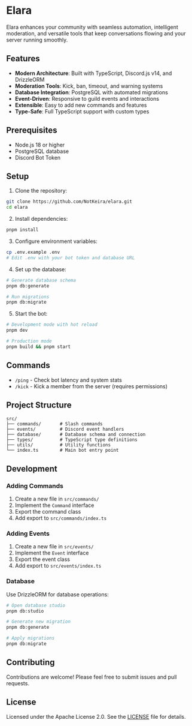 # Elara

Elara enhances your community with seamless automation, intelligent moderation, and versatile tools that keep conversations flowing and your server running smoothly.

## Features

- **Modern Architecture**: Built with TypeScript, Discord.js v14, and DrizzleORM
- **Moderation Tools**: Kick, ban, timeout, and warning systems
- **Database Integration**: PostgreSQL with automated migrations
- **Event-Driven**: Responsive to guild events and interactions
- **Extensible**: Easy to add new commands and features
- **Type-Safe**: Full TypeScript support with custom types

## Prerequisites

- Node.js 18 or higher
- PostgreSQL database
- Discord Bot Token

## Setup

1. Clone the repository:

```bash
git clone https://github.com/NotKeira/elara.git
cd elara
```

2. Install dependencies:

```bash
pnpm install
```

3. Configure environment variables:

```bash
cp .env.example .env
# Edit .env with your bot token and database URL
```

4. Set up the database:

```bash
# Generate database schema
pnpm db:generate

# Run migrations
pnpm db:migrate
```

5. Start the bot:

```bash
# Development mode with hot reload
pnpm dev

# Production mode
pnpm build && pnpm start
```

## Commands

- `/ping` - Check bot latency and system stats
- `/kick` - Kick a member from the server (requires permissions)

## Project Structure

```
src/
├── commands/       # Slash commands
├── events/         # Discord event handlers
├── database/       # Database schema and connection
├── types/          # TypeScript type definitions
├── utils/          # Utility functions
└── index.ts        # Main bot entry point
```

## Development

### Adding Commands

1. Create a new file in `src/commands/`
2. Implement the `Command` interface
3. Export the command class
4. Add export to `src/commands/index.ts`

### Adding Events

1. Create a new file in `src/events/`
2. Implement the `Event` interface
3. Export the event class
4. Add export to `src/events/index.ts`

### Database

Use DrizzleORM for database operations:

```bash
# Open database studio
pnpm db:studio

# Generate new migration
pnpm db:generate

# Apply migrations
pnpm db:migrate
```

## Contributing

Contributions are welcome! Please feel free to submit issues and pull requests.

## License

Licensed under the Apache License 2.0. See the [LICENSE](LICENSE) file for details.
